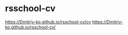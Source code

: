 # rsschool-cv
https://Dmitriy-ko.github.io/rsschool-cv/cv
https://Dmitriy-ko.github.io/rsschool-cv/
